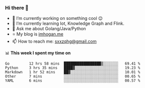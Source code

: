 ### Hi there 👋

<!--
**qihonggang/qihonggang** is a ✨ _special_ ✨ repository because its `README.md` (this file) appears on your GitHub profile.
Here are some ideas to get you started:

- 🔭 I’m currently working on ...
- 🌱 I’m currently learning ...
- 👯 I’m looking to collaborate on ...
- 🤔 I’m looking for help with ...
- 💬 Ask me about ...
- 📫 How to reach me: ...
- 😄 Pronouns: ...
- ⚡ Fun fact: ...
-->

- 🔭 I’m currently working on something cool 😉
- 🌱 I’m currently learning Iot, Knowledge Graph and Flink.
- 💬 Ask me about Golang/Java/Python
- :star: My blog is [imhogan.me](http://blog.imhogan.me)
- 📫 How to reach me: sxxzqhg@gmail.com


📊 **This week I spent my time on**
<!--START_SECTION:waka-->
```text
Go         12 hrs 58 mins  █████████████████▒░░░░░░░   69.41 % 
Python     3 hrs 35 mins   ████▓░░░░░░░░░░░░░░░░░░░░   19.23 % 
Markdown   1 hr 52 mins    ██▓░░░░░░░░░░░░░░░░░░░░░░   10.01 % 
Other      7 mins          ░░░░░░░░░░░░░░░░░░░░░░░░░   00.65 % 
YAML       6 mins          ░░░░░░░░░░░░░░░░░░░░░░░░░   00.57 % 
```
<!--END_SECTION:waka-->
